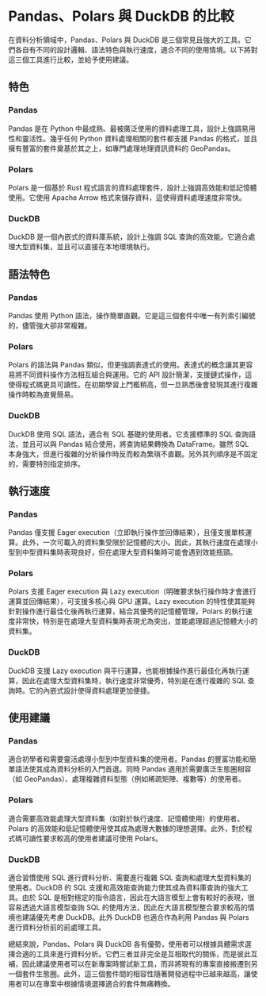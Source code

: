 # Pandas、Polars 與 DuckDB 的比較

在資料分析領域中，Pandas、Polars 與 DuckDB 是三個常見且強大的工具。它們各自有不同的設計邏輯、語法特色與執行速度，適合不同的使用情境。以下將對這三個工具進行比較，並給予使用建議。

## 特色

### Pandas
Pandas 是在 Python 中最成熟、最被廣泛使用的資料處理工具，設計上強調易用性和靈活性。幾乎任何 Python 資料處理相關的套件都支援 Pandas 的格式，並且擁有豐富的套件奠基於其之上，如專門處理地理資訊資料的 GeoPandas。

### Polars
Polars 是一個基於 Rust 程式語言的資料處理套件，設計上強調高效能和低記憶體使用。它使用 Apache Arrow 格式來儲存資料，這使得資料處理速度非常快。

### DuckDB
DuckDB 是一個內嵌式的資料庫系統，設計上強調 SQL 查詢的高效能。它適合處理大型資料集，並且可以直接在本地環境執行。

## 語法特色

### Pandas
Pandas 使用 Python 語法，操作簡單直觀。它是這三個套件中唯一有列索引編號的，儘管強大卻非常複雜。

### Polars
Polars 的語法與 Pandas 類似，但更強調表達式的使用。表達式的概念讓其更容易將不同資料操作方法相互組合與運用。它的 API 設計簡潔，支援鏈式操作，這使得程式碼更具可讀性。在初期學習上門檻稍高，但一旦熟悉後會發現其進行複雜操作時較為直覺簡易。

### DuckDB
DuckDB 使用 SQL 語法，適合有 SQL 基礎的使用者。它支援標準的 SQL 查詢語法，並且可以與 Pandas 結合使用，將查詢結果轉換為 DataFrame。雖然 SQL 本身強大，但進行複雜的分析操作時反而較為繁瑣不直觀。另外其列順序是不固定的，需要特別指定排序。

## 執行速度

### Pandas
Pandas 僅支援 Eager execution（立即執行操作並回傳結果），且僅支援單核運算。此外，一次可載入的資料集受限於記憶體的大小。因此，其執行速度在處理小型到中型資料集時表現良好，但在處理大型資料集時可能會遇到效能瓶頸。

### Polars
Polars 支援 Eager execution 與 Lazy execution（明確要求執行操作時才會進行運算並回傳結果），可支援多核心與 GPU 運算。Lazy execution 的特性使其能夠針對操作進行最佳化後再執行運算，結合其優秀的記憶體管理，Polars 的執行速度非常快，特別是在處理大型資料集時表現尤為突出，並能處理超過記憶體大小的資料集。

### DuckDB
DuckDB 支援 Lazy execution 與平行運算，也能根據操作進行最佳化再執行運算，因此在處理大型資料集時，執行速度非常優秀，特別是在進行複雜的 SQL 查詢時。它的內嵌式設計使得資料處理更加便捷。

## 使用建議

### Pandas
適合初學者和需要靈活處理小型到中型資料集的使用者。Pandas 的豐富功能和簡單語法使其成為資料分析的入門首選。同時 Pandas 適用於需要廣泛生態圈相容（如 GeoPandas）、處理複雜資料型態（例如稀疏矩陣、複數等）的使用者。

### Polars
適合需要高效能處理大型資料集（如對於執行速度、記憶體使用）的使用者。Polars 的高效能和低記憶體使用使其成為處理大數據的理想選擇。此外，對於程式碼可讀性要求較高的使用者建議可使用 Polars。

### DuckDB
適合習慣使用 SQL 進行資料分析、需要進行複雜 SQL 查詢和處理大型資料集的使用者。DuckDB 的 SQL 支援和高效能查詢能力使其成為資料庫查詢的強大工具。由於 SQL 是相對穩定的指令語言，因此在大語言模型上會有較好的表現，很容易透過大語言模型查詢 SQL 的使用方法，因此在大語言模型整合要求較高的情境也建議優先考慮 DuckDB。此外 DuckDB 也適合作為利用 Pandas 與 Polars 進行資料分析前的前處理工具。

總結來說，Pandas、Polars 與 DuckDB 各有優勢，使用者可以根據具體需求選擇合適的工具來進行資料分析。它們三者並非完全是互相取代的關係，而是彼此互補，因此建議使用者可以在新專案時嘗試新工具，而非將現有的專案直接搬遷到另一個套件生態圈。此外，這三個套件間的相容性隨著開發過程中已越來越高，讓使用者可以在專案中根據情境選擇適合的套件無痛轉換。